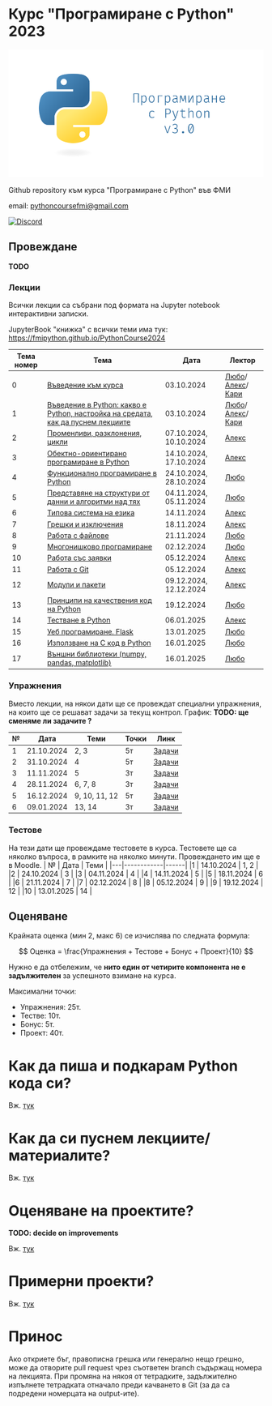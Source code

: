 # Курс "Програмиране с Python" 2023

![Logo](misc/logo.png)

Github repository към курса "Програмиране с Python" във ФМИ

email: pythoncoursefmi@gmail.com

[![Discord](https://img.shields.io/badge/Discord-%235865F2.svg?style=for-the-badge&logo=discord&logoColor=white)](https://discord.gg/HwXcZuvZbq)

## Провеждане
**TODO**

### Лекции

Всички лекции са събрани под формата на Jupyter notebook интерактивни записки. 

JupyterBook "книжка" с всички теми има тук: https://fmipython.github.io/PythonCourse2024


| Тема номер | Тема                                                      | Дата       | Лектор     |
| ---------- | --------------------------------------------------------- | ---------- | ---------- |
| 0 | [Въведение към курса](./00%20-%20Course%20intro/) | 03.10.2024 | [Любо](https://github.com/lyubolp)/[Алекс](https://github.com/yalishanda42)/[Кари](https://github.com/karinaghristova) |
| 1          | [Въведение в Python: какво е Python, настройка на средата, как да пуснем лекциите](./01%20-%20Intro%20to%20Python/) | 03.10.2024 | [Любо](https://github.com/lyubolp)/[Алекс](https://github.com/yalishanda42)/[Кари](https://github.com/karinaghristova) |
| 2          | [Променливи, разклонения, цикли](./02%20-%20Variables,%20types,%20control%20flow/) | 07.10.2024, 10.10.2024 | [Алекс](https://github.com/yalishanda42) |
| 3          | [Обектно-ориентирано програмиране в Python](./03%20-%20OOP/)                           | 14.10.2024, 17.10.2024 | [Алекс](https://github.com/yalishanda42) |
| 4          | [Функционално програмиране в Python](./04%20-%20Functional%20Programming/)             | 24.10.2024, 28.10.2024 | [Любо](https://github.com/lyubolp)  |
| 5          | [Представяне на структури от данни и алгоритми над тях](./05%20-%20Data%20Structures%20and%20Oddities/)     | 04.11.2024, 05.11.2024 | [Любо](https://github.com/lyubolp)       |
| 6          | [Типова система на езика](./06%20-%20Typing%20Hints/)                                   | 14.11.2024 | [Алекс](https://github.com/yalishanda42)      |
| 7          | [Грешки и изключения](./07%20-%20Exceptions%20Handling/) | 18.11.2024 | [Алекс](https://github.com/yalishanda42)      |
| 8          | [Работа с файлове](./08%20-%20Files/) | 21.11.2024 | [Любо](https://github.com/lyubolp)       |
| 9          | [Многонишково програмиране](./09%20-%20Multithreading/) | 02.12.2024 | [Любо](https://github.com/lyubolp)       |
| 10         | [Работа със заявки](./10%20-%20requests/) | 05.12.2024 | [Алекс](https://github.com/yalishanda42)      |
| 11         | [Работа с Git](./11%20-%20Git/)                                              | 05.12.2024 | [Алекс](https://github.com/yalishanda42)      |
| 12         | [Модули и пакети](./12%20-%20Modules/)                                           | 09.12.2024, 12.12.2024 | [Алекс](https://github.com/yalishanda42)      |
| 13         | [Принципи на качествения код на Python](./13%20-%20Clean%20code/)                     | 19.12.2024 | [Любо](https://github.com/lyubolp)       |
| 14         | [Тестване в Python](./14%20-%20Testing/)                                         | 06.01.2025 | [Алекс](https://github.com/yalishanda42)      |
| 15         | [Уеб програмиране. Flask](./15%20-%20Web%20programming/)                                   | 13.01.2025 | [Любо](https://github.com/lyubolp)       |
| 16         | [Използване на C код в Python](./16%20-%20Using%20C%20code%20in%20Python/)                              | 16.01.2025 | [Любо](https://github.com/lyubolp)       |
| 17         | [Външни библиотеки (numpy, pandas, matplotlib)](./17%20-%20numpy,%20pandas,%20matplotlib/)             | 16.01.2025 | [Любо](https://github.com/lyubolp)       |

###  Упражнения

Вместо лекции, на някои дати ще се провеждат специални упражнения, на които ще се решават задачи за текущ контрол. График: **TODO: ще сменяме ли задачите ?**

| № | Дата       | Теми           | Точки | Линк                                                                               |
|---|------------|----------------|-------|------------------------------------------------------------------------------------|
|1  | 21.10.2024 | 2, 3           | 5т    |[Задачи](https://github.com/fmipython/PythonCourse2024/blob/master/labs/lab01.ipynb)|
|2  | 31.10.2024 | 4              | 5т    |[Задачи](https://github.com/fmipython/PythonCourse2024/blob/master/labs/lab02.ipynb)|
|3  | 11.11.2024 | 5              | 3т    |[Задачи](https://github.com/fmipython/PythonCourse2024/blob/master/labs/lab03.md)|
|4  | 28.11.2024 | 6, 7, 8        | 3т    |[Задачи](https://github.com/fmipython/PythonCourse2024/blob/master/labs/lab04.ipynb)|
|5  | 16.12.2024 | 9, 10, 11, 12  | 5т    |[Задачи](https://github.com/fmipython/PythonCourse2024/tree/master/labs/lab05)|
|6  | 09.01.2024 | 13, 14         | 3т    |[Задачи](https://github.com/fmipython/PythonCourse2024/tree/master/labs/lab06.md)|

### Тестове
На тези дати ще провеждаме тестовете в курса. Тестовете ще са няколко въпроса, в рамките на няколко минути. Провеждането им ще е в Moodle.
| № | Дата       | Теми |
|---|------------|------|
|1  | 14.10.2024 | 1, 2 |
|2  | 24.10.2024 | 3    |
|3  | 04.11.2024 | 4    |
|4  | 14.11.2024 | 5    |
|5  | 18.11.2024 | 6    |
|6  | 21.11.2024 | 7    |
|7  | 02.12.2024 | 8    |
|8  | 05.12.2024 | 9    |
|9  | 19.12.2024 | 12   |
|10 | 13.01.2025 | 14   |


## Оценяване

Крайната оценка (мин 2, макс 6) се изчислява по следната формула:

$$ Оценка = \frac{Упражнения + Тестове + Бонус + Проект}{10} $$

Нужно е да отбележим, че **нито един от четирите компонента не е задължителен** за успешното взимане на курса.

Максимални точки:

* Упражнения: 25т.
* Тестве: 10т.
* Бонус: 5т.
* Проект: 40т.

# Как да пиша и подкарам Python кода си?

Вж. [тук](./01%20-%20Intro%20to%20Python/install-n-setup.md)

# Как да си пуснем лекциите/материалите?

Вж. [тук](./01%20-%20Intro%20to%20Python/notebooks.md)

# Оценяване на проектите?

**TODO: decide on improvements**

Вж. [тук](./projects.md)

# Примерни проекти?
Вж. [тук](./example_projects.md)

# Принос

Ако откриете бъг, правописна грешка или генерално нещо грешно, може да отворите pull request чрез съответен branch съдържащ номера на лекцията. При промяна на някоя от тетрадките, задължително изпълнете тетрадката отначало преди качването в Git (за да са подредени номерцата на output-ите).
